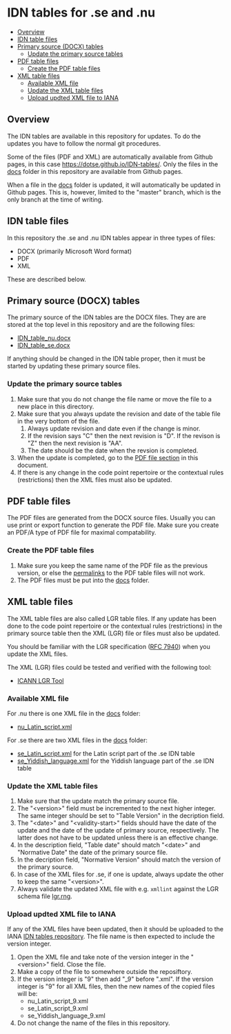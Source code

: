 # IDN tables for .se and .nu

* [Overview](#overview)
* [IDN table files](#idn-table-files)
* [Primary source (DOCX) tables](#primary-source-docx-tables)
  * [Update the primary source tables](#update-the-primary-source-tables)
* [PDF table files]
  * [Create the PDF table files](#create-the-pdf-table-files)
* [XML table files](#xml-table-files)
  * [Available XML file](#available-xml-file)
  * [Update the XML table files](#update-the-xml-table-files)
  * [Upload updted XML file to IANA](#upload-updted-xml-file-to-iana)

## Overview

The IDN tables are available in this repository for updates. To
do the updates you have to follow the normal git procedures. 

Some of the files (PDF and XML) are automatically available from 
Github pages, in this case https://dotse.github.io/IDN-tables/. 
Only the files in the [docs] folder in this repository are 
available from Github pages.

When a file in the [docs] folder is updated, it will
automatically be updated in Github pages. This is, however, limited
to the "master" branch, which is the only branch at the time of
writing.

## IDN table files

In this repository the .se and .nu IDN tables appear in three
types of files:

* DOCX (primarily Microsoft Word format)
* PDF
* XML

These are described below.

## Primary source (DOCX) tables

The primary source of the IDN tables are the DOCX files. They are
are stored at the top level in this repository and are the following
files:

* [IDN_table_nu.docx]
* [IDN_table_se.docx]

If anything should be changed in the IDN table proper, then it must
be started by updating these primary source files.

### Update the primary source tables

1. Make sure that you do not change the file name or move the file
   to a new place in this directory.
2. Make sure that you always update the revision and date of the
   table file in the very bottom of the file.
   1. Always update revision and date even if the change is minor.
   2. If the revision says "C" then the next revision is "D". If the
      revison is "Z" then the next revision is "AA".
   3. The date should be the date when the revsion is completed.
3. When the update is completed, go to the [PDF file section][PDF table files]
   in this document.
4. If there is any change in the code point repertoire or the
   contextual rules (restrictions) then the XML files must also be
   updated.

## PDF table files

The PDF files are generated from the DOCX source files. Usually
you can use print or export function to generate the PDF file.
Make sure you create an PDF/A type of PDF file for maximal
compatability.

### Create the PDF table files

1. Make sure you keep the same name of the PDF file as the previous
   version, or else the [permalinks][permalink] to the PDF table
   files will not work.
2. The PDF files must be put into the [docs] folder.

## XML table files

The XML table files are also called LGR table files. If any
update has been done to the code point repertoire or the
contextual rules (restrictions) in the primary source table
then the XML (LGR) file or files must also be updated.

You should be familiar with the LGR specification ([RFC 7940])
when you update the XML files.

The XML (LGR) files could be tested and verified with the
following tool:
* [ICANN LGR Tool]

### Available XML file

For .nu there is one XML file in the [docs] folder:
* [nu_Latin_script.xml]

For .se there are two XML files in the [docs] folder:
* [se_Latin_script.xml] for the Latin script part of the .se IDN 
  table
* [se_Yiddish_language.xml] for the Yiddish language part of the
  .se IDN table

### Update the XML table files

1. Make sure that the update match the primary source file.
2. The "\<version\>" field must be incremented to the next higher 
   integer. The same integer should be set to "Table Version" 
   in the decription field.
3. The "\<date\>" and "\<validity-start\>" fields should have the
   date of the update and the date of the update of primary 
   source, respectively. The latter does not have to be updated
   unless there is an effective change.
3. In the description field, "Table date" should match "\<date\>"
   and "Normative Date" the date of the primary source file.
4. In the decription field, "Normative Version" should match
   the version of the primary source.
5. In case of the XML files for .se, if one is update, always
   update the other to keep the same "\<version\>".
6. Always validate the updated XML file with e.g. `xmllint`
   against the LGR schema file [lgr.rng].
   
### Upload updted XML file to IANA

If any of the XML files have been updated, then it should be
uploaded to the IANA 
[IDN tables repository][IANA IDN tables repository]. The file
name is then expected to include the version integer.

1. Open the XML file and take note of the version integer in the
   "\<version\>" field. Close the file.
2. Make a copy of the file to somewhere outside the reposiftory. 
3. If the version integer is "9" then add "_9" before ".xml". If 
   the version integer is "9" for all XML files, then the new 
   names of the copied files will be:
   * nu_Latin_script_9.xml
   * se_Latin_script_9.xml
   * se_Yiddish_language_9.xml
4. Do not change the name of the files in this repository.


[IANA IDN tables repository]: https://www.iana.org/domains/idn-tables
[ICANN LGR Tool]:             https://lgrtool.icann.org/
[IDN_table_nu.docx]:          IDN_table_nu.docx
[IDN_table_se.docx]:          IDN_table_se.docx
[PDF table files]:            #pdf-table-files
[RFC 7940]:                   https://tools.ietf.org/html/rfc7940
[docs]:                       docs
[lgr.rng]:                    schema/lgr.rng
[nu_Latin_script.xml]:        docs/nu_Latin_script.xml
[permalink]:                  https://en.wikipedia.org/wiki/Permalink
[se_Latin_script.xml]:        docs/se_Latin_script.xml
[se_Yiddish_language.xml]:    docs/se_Yiddish_language.xml


